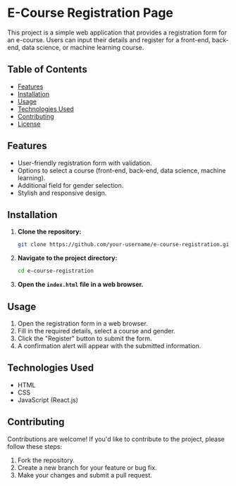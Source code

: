 # E-Course Registration Page

This project is a simple web application that provides a registration form for an e-course. Users can input their details and register for a front-end, back-end, data science, or machine learning course.

## Table of Contents

- [Features](#features)
- [Installation](#installation)
- [Usage](#usage)
- [Technologies Used](#technologies-used)
- [Contributing](#contributing)
- [License](#license)

## Features

- User-friendly registration form with validation.
- Options to select a course (front-end, back-end, data science, machine learning).
- Additional field for gender selection.
- Stylish and responsive design.

## Installation

1. **Clone the repository:**

   ```bash
   git clone https://github.com/your-username/e-course-registration.git
   ```

2. **Navigate to the project directory:**

   ```bash
   cd e-course-registration
   ```

3. **Open the `index.html` file in a web browser.**

## Usage

1. Open the registration form in a web browser.
2. Fill in the required details, select a course and gender.
3. Click the "Register" button to submit the form.
4. A confirmation alert will appear with the submitted information.

## Technologies Used

- HTML
- CSS
- JavaScript (React.js)

## Contributing

Contributions are welcome! If you'd like to contribute to the project, please follow these steps:

1. Fork the repository.
2. Create a new branch for your feature or bug fix.
3. Make your changes and submit a pull request.
